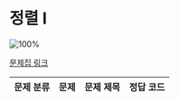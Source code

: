 # 정렬 I

![100%](https://progress-bar.dev/0/?scale=0&title=progress&width=500&color=babaca&suffix=/0)

[문제집 링크](https://www.acmicpc.net/workbook/view/7317)

| 문제 분류 | 문제 | 문제 제목 | 정답 코드 |
| :--: | :--: | :--: | :--: |
